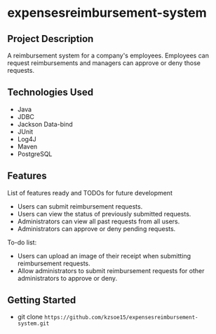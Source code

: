 # expensesreimbursement-system

## Project Description

A reimbursement system for a company's employees. Employees can request reimbursements and managers can approve or deny those requests.

## Technologies Used

* Java
* JDBC
* Jackson Data-bind
* JUnit
* Log4J
* Maven
* PostgreSQL

## Features

List of features ready and TODOs for future development
* Users can submit reimbursement requests.
* Users can view the status of previously submitted requests.
* Administrators can view all past requests from all users.
* Administrators can approve or deny pending requests.

To-do list:
* Users can upload an image of their receipt when submitting reimbursement requests.
* Allow administrators to submit reimbursement requests for other administrators to approve or deny.

## Getting Started
   
 * git clone `https://github.com/kzsoe15/expensesreimbursement-system.git`
